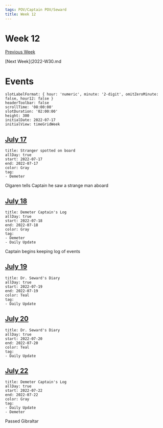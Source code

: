 ```yaml
---
tags: POV/Captain POV/Seward 
title: Week 12
---
```


# Week 12

[Previous Week](2022-W29.md)

[Next Week](2022-W30.md

# Events

```itinerary
slotLabelFormat: { hour: 'numeric', minute: '2-digit', omitZeroMinute: false, hour12: false }
headerToolbar: false
scrollTime: '08:00:00'
slotDuration: '02:00:00'
height: 300
initialDate: 2022-07-17
initialView: timeGridWeek
```

## [July 17](2022-07-18.md)

```itinerary-event
title: Stranger spotted on board
allDay: true
start: 2022-07-17
end: 2022-07-17
color: Gray
tag:
- Demeter
```

Olgaren tells Captain he saw a strange man aboard

## [July 18](2022-07-18.md)

```itinerary-event
title: Demeter Captain's Log
allDay: true
start: 2022-07-18
end: 2022-07-18
color: Gray
tag:
- Demeter
- Daily Update
```

Captain begins keeping log of events

## [July 19](2022-07-19.md)

```itinerary-event
title: Dr. Seward's Diary
allDay: true
start: 2022-07-19
end: 2022-07-19
color: Teal
tag:
- Daily Update
```

## [July 20](2022-07-20.md)

```itinerary-event
title: Dr. Seward's Diary
allDay: true
start: 2022-07-20
end: 2022-07-20
color: Teal
tag:
- Daily Update
```

## [July 22](2022-07-22.md)

```itinerary-event
title: Demeter Captain's Log
allDay: true
start: 2022-07-22
end: 2022-07-22
color: Gray
tag:
- Daily Update
- Demeter
```

Passed Gibraltar